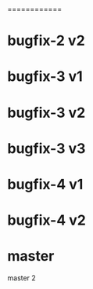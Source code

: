 ============

bugfix-2 v2
============
bugfix-3 v1
============
bugfix-3 v2
============
bugfix-3 v3
============
bugfix-4 v1
============
bugfix-4 v2
============
master
============
master 2
